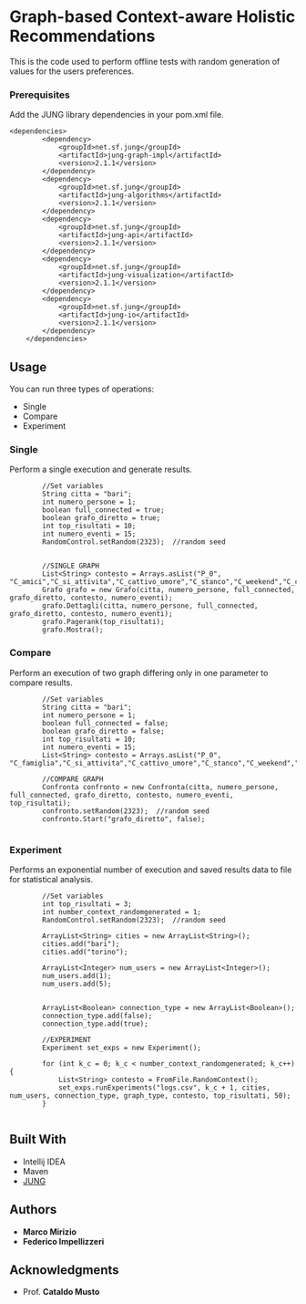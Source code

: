 # Graph-based Context-aware Holistic Recommendations

This is the code used to perform offline tests with random generation of values for the users preferences.

### Prerequisites

Add the JUNG library dependencies in your pom.xml file.
```
<dependencies>
        <dependency>
            <groupId>net.sf.jung</groupId>
            <artifactId>jung-graph-impl</artifactId>
            <version>2.1.1</version>
        </dependency>
        <dependency>
            <groupId>net.sf.jung</groupId>
            <artifactId>jung-algorithms</artifactId>
            <version>2.1.1</version>
        </dependency>
        <dependency>
            <groupId>net.sf.jung</groupId>
            <artifactId>jung-api</artifactId>
            <version>2.1.1</version>
        </dependency>
        <dependency>
            <groupId>net.sf.jung</groupId>
            <artifactId>jung-visualization</artifactId>
            <version>2.1.1</version>
        </dependency>
        <dependency>
            <groupId>net.sf.jung</groupId>
            <artifactId>jung-io</artifactId>
            <version>2.1.1</version>
        </dependency>
    </dependencies>
```

## Usage

You can run three types of operations:

* Single
* Compare
* Experiment

### Single

Perform a single execution and generate results.

```
        //Set variables
        String citta = "bari";
        int numero_persone = 1;
        boolean full_connected = true;
        boolean grafo_diretto = true;
        int top_risultati = 10;
        int numero_eventi = 15;
        RandomControl.setRandom(2323);  //random seed


        //SINGLE GRAPH
        List<String> contesto = Arrays.asList("P_0", "C_amici","C_si_attivita","C_cattivo_umore","C_stanco","C_weekend","C_cena");
        Grafo grafo = new Grafo(citta, numero_persone, full_connected, grafo_diretto, contesto, numero_eventi);
        grafo.Dettagli(citta, numero_persone, full_connected, grafo_diretto, contesto, numero_eventi);
        grafo.Pagerank(top_risultati);
        grafo.Mostra();

```

### Compare

Perform an execution of two graph differing only in one parameter to compare results.

```
        //Set variables
        String citta = "bari";
        int numero_persone = 1;
        boolean full_connected = false;
        boolean grafo_diretto = false;
        int top_risultati = 10;
        int numero_eventi = 15;
        List<String> contesto = Arrays.asList("P_0", "C_famiglia","C_si_attivita","C_cattivo_umore","C_stanco","C_weekend","C_cena");

        //COMPARE GRAPH
        Confronta confronto = new Confronta(citta, numero_persone, full_connected, grafo_diretto, contesto, numero_eventi, top_risultati);
        confronto.setRandom(2323);  //random seed
        confronto.Start("grafo_diretto", false);


```

### Experiment

Performs an exponential number of execution and saved results data to file for statistical analysis.

```
        //Set variables
        int top_risultati = 3;
        int number_context_randomgenerated = 1;
        RandomControl.setRandom(2323);  //random seed
        
        ArrayList<String> cities = new ArrayList<String>();
        cities.add("bari");
        cities.add("torino");

        ArrayList<Integer> num_users = new ArrayList<Integer>();
        num_users.add(1);
        num_users.add(5);


        ArrayList<Boolean> connection_type = new ArrayList<Boolean>();
        connection_type.add(false);
        connection_type.add(true);

        //EXPERIMENT
        Experiment set_exps = new Experiment();

        for (int k_c = 0; k_c < number_context_randomgenerated; k_c++) {
            List<String> contesto = FromFile.RandomContext();
            set_exps.runExperiments("logs.csv", k_c + 1, cities, num_users, connection_type, graph_type, contesto, top_risultati, 50);
        }
        
```

## Built With

* Intellij IDEA
* Maven
* [JUNG](https://github.com/jrtom/jung)

## Authors

* **Marco Mirizio**
* **Federico Impellizzeri**


## Acknowledgments

* Prof. **Cataldo Musto**
